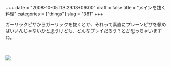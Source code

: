 +++
date = "2008-10-05T13:29:13+09:00"
draft = false
title = "メインを抜く料理"
categories = ["things"]
slug = "381"
+++

ガーリックピザからガーリックを抜くとか、それって素直にプレーンピザを頼めばいいんじゃないかと思うけども、どんなプレイだろう？とか思っちゃいますね。<br />
<br />
<br />

<p>
<a rel="lightbox" href="http://keruru.net/images/48e8429893f16-081005-132222.jpg"><img src="http://keruru.net/images/48e8429893f16-thumb_081005-132222.jpg" border="0" /></a>
</p>
